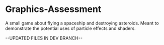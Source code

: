 # Graphics-Assessment
A small game about flying a spaceship and destroying asteroids. Meant to demonstrate the potential uses of particle effects and shaders.

--UPDATED FILES IN DEV BRANCH--
